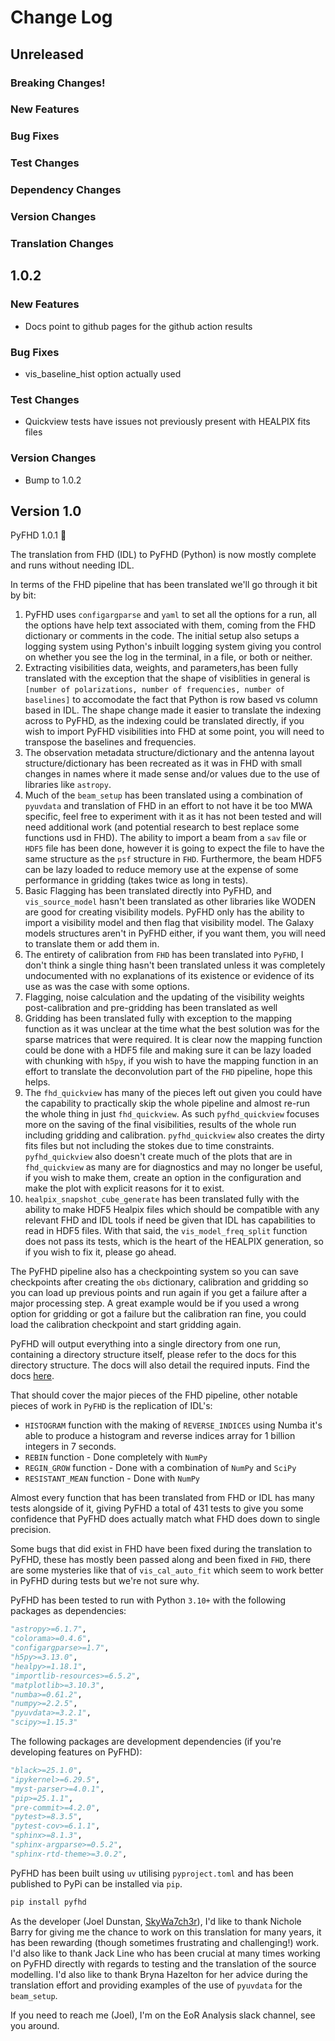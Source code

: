 # Change Log

## Unreleased

### Breaking Changes!

### New Features

### Bug Fixes

### Test Changes

### Dependency Changes

### Version Changes

### Translation Changes

## 1.0.2

### New Features
* Docs point to github pages for the github action results

### Bug Fixes
* vis_baseline_hist option actually used

### Test Changes
* Quickview tests have issues not previously present with HEALPIX fits files

### Version Changes
* Bump to 1.0.2


## Version 1.0

PyFHD 1.0.1 🎉

The translation from FHD (IDL) to PyFHD (Python) is now mostly complete and runs without needing IDL.

In terms of the FHD pipeline that has been translated we'll go through it bit by bit:

1. PyFHD uses `configargparse` and `yaml` to set all the options for a run, all the options have help text associated with them, coming from the FHD dictionary or comments in the code. The initial setup also setups a logging system using Python's inbuilt logging system giving you control on whether you see the log in the terminal, in a file, or both or neither. 
2. Extracting visibilities data, weights, and parameters,has been fully translated with the exception that the shape of visiblities in general is `[number of polarizations, number of frequencies, number of baselines]` to accomodate the fact that Python is row based vs column based in IDL. The shape change made it easier to translate the indexing across to PyFHD, as the indexing could be translated directly, if you wish to import PyFHD visibilities into FHD at some point, you will need to transpose the baselines and frequencies. 
3. The observation metadata structure/dictionary and the antenna layout structure/dictionary has been recreated as it was in FHD with small changes in names where it made sense and/or values due to the use of libraries like `astropy`.
4. Much of the `beam_setup` has been translated using a combination of `pyuvdata` and translation of FHD in an effort to not have it be too MWA specific, feel free to experiment with it as it has not been tested and will need additional work (and potential research to best replace some functions usd in FHD). The ability to import a beam from a `sav` file or `HDF5` file has been done, however it is going to expect the file to have the same structure as the `psf` structure in `FHD`. Furthermore, the beam HDF5 can be lazy loaded to reduce memory use at the expense of some performance in gridding (takes twice as long in tests). 
5. Basic Flagging has been translated directly into PyFHD, and `vis_source_model` hasn't been translated as other libraries like WODEN are good for creating visibility models. PyFHD only has the ability to import a visibility model and then flag that visibility model. The Galaxy models structures aren't in PyFHD either, if you want them, you will need to translate them or add them in.
6. The entirety of calibration from `FHD` has been translated into `PyFHD`, I don't think a single thing hasn't been translated unless it was completely undocumented with no explanations of its existence or evidence of its use as was the case with some options.
7. Flagging, noise calculation and the updating of the visibility weights post-calibration and pre-gridding has been translated as well
8. Gridding has been translated fully with exception to the mapping function as it was unclear at the time what the best solution was for the sparse matrices that were required. It is clear now the mapping function could be done with a HDF5 file and making sure it can be lazy loaded with chunking with `h5py`, if you wish to have the mapping function in an effort to translate the deconvolution part of the `FHD` pipeline, hope this helps.
9. The `fhd_quickview` has many of the pieces left out given you could have the capability to practically skip the whole pipeline and almost re-run the whole thing in just `fhd_quickview`. As such `pyfhd_quickview` focuses more on the saving of the final visibilities, results of the whole run including gridding and calibration. `pyfhd_quickview` also creates the dirty fits files but not including the stokes due to time constraints. `pyfhd_quickview` also doesn't create much of the plots that are in `fhd_quickview` as many are for diagnostics and may no longer be useful, if you wish to make them, create an option in the configuration and make the plot with explicit reasons for it to exist.
10. `healpix_snapshot_cube_generate` has been translated fully with the ability to make HDF5 Healpix files which should be compatible with any relevant FHD and IDL tools if need be given that IDL has capabilities to read in HDF5 files. With that said, the `vis_model_freq_split` function does not pass its tests, which is the heart of the HEALPIX generation, so if you wish to fix it, please go ahead.

The PyFHD pipeline also has a checkpointing system so you can save checkpoints after creating the `obs` dictionary, calibration and gridding so you can load up previous points and run again if you get a failure after a major processing step. A great example would be if you used a wrong option for gridding or got a failure but the calibration ran fine, you could load the calibration checkpoint and start gridding again.

PyFHD will output everything into a single directory from one run, containing a directory structure itself, please refer to the docs for this directory structure. The docs will also detail the required inputs. Find the docs [here](https://pyfhd.readthedocs.io/en/latest/).

That should cover the major pieces of the FHD pipeline, other notable pieces of work in `PyFHD` is the replication of IDL's:
* `HISTOGRAM` function with the making of `REVERSE_INDICES` using Numba it's able to produce a histogram and reverse indices array for 1 billion integers in 7 seconds.
* `REBIN` function - Done completely with `NumPy`
* `REGIN_GROW` function - Done with a combination of `NumPy` and `SciPy`
* `RESISTANT_MEAN` function - Done with `NumPy`

Almost every function that has been translated from FHD or IDL has many tests alongside of it, giving PyFHD a total of 431 tests to give you some confidence that PyFHD does actually match what FHD does down to single precision.

Some bugs that did exist in FHD have been fixed during the translation to PyFHD, these has mostly been passed along and been fixed in `FHD`, there are some mysteries like that of `vis_cal_auto_fit` which seem to work better in PyFHD during tests but we're not sure why.

PyFHD has been tested to run with Python `3.10+` with the following packages as dependencies:

```python
"astropy>=6.1.7",
"colorama>=0.4.6",
"configargparse>=1.7",
"h5py>=3.13.0",
"healpy>=1.18.1",
"importlib-resources>=6.5.2",
"matplotlib>=3.10.3",
"numba>=0.61.2",
"numpy>=2.2.5",
"pyuvdata>=3.2.1",
"scipy>=1.15.3"
```

The following packages are development dependencies (if you're developing features on PyFHD):

```python
"black>=25.1.0",
"ipykernel>=6.29.5",
"myst-parser>=4.0.1",
"pip>=25.1.1",
"pre-commit>=4.2.0",
"pytest>=8.3.5",
"pytest-cov>=6.1.1",
"sphinx>=8.1.3",
"sphinx-argparse>=0.5.2",
"sphinx-rtd-theme>=3.0.2",
```

PyFHD has been built using `uv` utilising `pyproject.toml` and has been published to PyPi can be installed via `pip`.

```bash
pip install pyfhd
```

As the developer (Joel Dunstan, [SkyWa7ch3r](https://github.com/SkyWa7ch3r)), I'd like to thank Nichole Barry for giving me the chance to work on this translation for many years, it has been rewarding (though sometimes frustrating and challenging!) work. I'd also like to thank Jack Line who has been crucial at many times working on PyFHD directly with regards to testing and the translation of the source modelling. I'd also like to thank Bryna Hazelton for her advice during the translation effort and providing examples of the use of `pyuvdata` for the `beam_setup`.

If you need to reach me (Joel), I'm on the EoR Analysis slack channel, see you around.